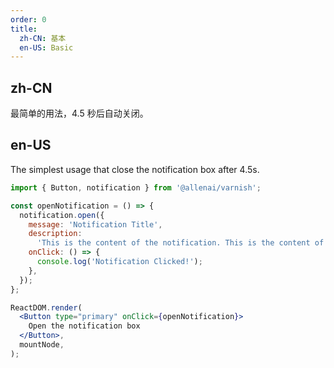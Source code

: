 ```yaml
---
order: 0
title:
  zh-CN: 基本
  en-US: Basic
---
```


## zh-CN

最简单的用法，4.5 秒后自动关闭。

## en-US

The simplest usage that close the notification box after 4.5s.

```jsx
import { Button, notification } from '@allenai/varnish';

const openNotification = () => {
  notification.open({
    message: 'Notification Title',
    description:
      'This is the content of the notification. This is the content of the notification. This is the content of the notification.',
    onClick: () => {
      console.log('Notification Clicked!');
    },
  });
};

ReactDOM.render(
  <Button type="primary" onClick={openNotification}>
    Open the notification box
  </Button>,
  mountNode,
);
```
